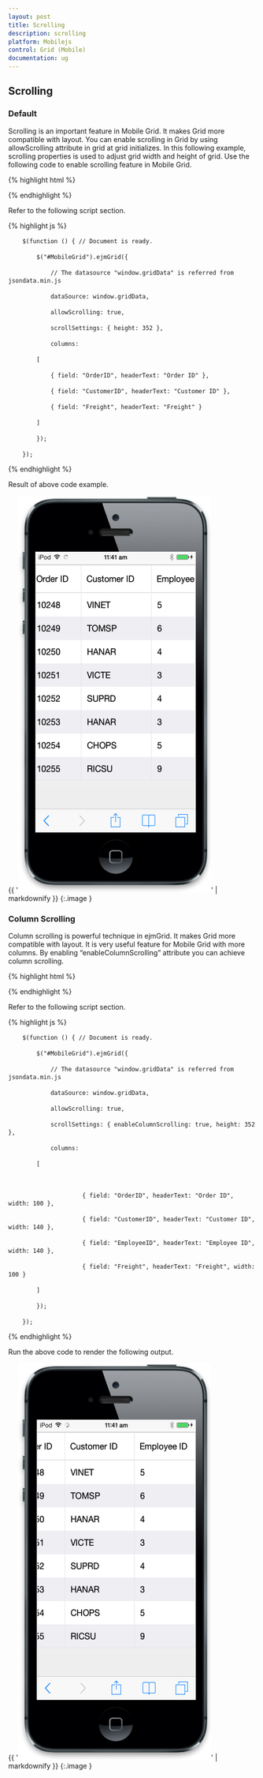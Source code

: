 ```yaml
---
layout: post
title: Scrolling
description: scrolling
platform: Mobilejs
control: Grid (Mobile)
documentation: ug
---
```


## Scrolling

### Default

Scrolling is an important feature in Mobile Grid. It makes Grid more compatible with layout. You can enable scrolling in Grid by using allowScrolling attribute in grid at grid initializes. In this following example, scrolling properties is used to adjust grid width and height of grid. Use the following code to enable scrolling feature in Mobile Grid. 

{% highlight html %}


<div id="MobileGrid"></div>





{% endhighlight %}



Refer to the following script section.

{% highlight js %}

        $(function () { // Document is ready.

            $("#MobileGrid").ejmGrid({

                // The datasource "window.gridData" is referred from jsondata.min.js

                dataSource: window.gridData,

                allowScrolling: true,

                scrollSettings: { height: 352 },

                columns:

            [

                { field: "OrderID", headerText: "Order ID" },

                { field: "CustomerID", headerText: "Customer ID" },

                { field: "Freight", headerText: "Freight" }

            ]

            });

        });




{% endhighlight %}

Result of above code example.


{{ '![22](Scrolling_images/Scrolling_img1.png)' | markdownify }}
{:.image }


### Column Scrolling

Column scrolling is powerful technique in ejmGrid. It makes Grid more compatible with layout. It is very useful feature for Mobile Grid with more columns. By enabling “enableColumnScrolling” attribute you can achieve column scrolling. 

{% highlight html %}


<div id="MobileGrid"></div>





{% endhighlight %}



Refer to the following script section.

{% highlight js %}

        $(function () { // Document is ready.

            $("#MobileGrid").ejmGrid({

                // The datasource "window.gridData" is referred from jsondata.min.js

                dataSource: window.gridData,

                allowScrolling: true,

                scrollSettings: { enableColumnScrolling: true, height: 352 },

                columns:

            [



                         { field: "OrderID", headerText: "Order ID", width: 100 },

                         { field: "CustomerID", headerText: "Customer ID", width: 140 },

                         { field: "EmployeeID", headerText: "Employee ID", width: 140 },

                         { field: "Freight", headerText: "Freight", width: 100 }

            ]

            });

        });




{% endhighlight %}



Run the above code to render the following output.

{{ '![23](Scrolling_images/Scrolling_img2.png)' | markdownify }}
{:.image }


